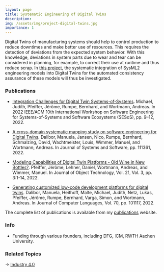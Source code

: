 ```yaml
---
layout: page
title: Systematic Engineering of Digital Twins
description: 
img: /assets/img/project-digital-twins.jpg
importance: 1
---
```


Digital Twins of manufacturing systems should help to control production to reduce downtimes and make better use of resources. This requires the detection of deviations from the expected system behavior. With this knowledge, deviations in system parts due to wear and tear can be considered in planning, for example, to correct their use at runtime and thus reduce scrap. In [this project](https://www.rwth-aachen.de/go/id/vuc/lidx/1), the systematic integration of SysML2 engineering models into Digital Twins for the automated consistency assurance of these models will thus be investigated.

### Publications

- [Integration Challenges for Digital Twin Systems-of-Systems](https://www.se-rwth.de/publications/Integration-Challenges-for-Digital-Twin-Systems-of-Systems.pdf). Michael, Judith, Pfeiffer, Jérôme, Rumpe, Bernhard, and Wortmann, Andreas. In 2022 IEEE/ACM 10th International Workshop on Software Engineering for Systems-of-Systems and Software Ecosystems (SESoS), pp. 9–12,  2022. 

- [A cross-domain systematic mapping study on software engineering for Digital Twins](https://awortmann.github.io/downloads/paper/A_Cross-Domain_Systematic_Mapping_Study_on_Software_Engineering_for_Digital_Twins.pdf). Dalibor, Manuela, Jansen, Nico, Rumpe, Bernhard, Schmalzing, David, Wachtmeister, Louis, Wimmer, Manuel, and Wortmann, Andreas. In Journal of Systems and Software, pp. 111361,  2022. 

-  [Modeling Capabilities of Digital Twin Platforms - Old Wine in New Bottles?](https://raw.githubusercontent.com/awortmann/awortmann.github.io/master/downloads/paper/Modeling_Capabilities_of_Digital_Twin_Platforms_-_Old_Wine_in_New_Bottles.pdf). Pfeiffer, Jérôme, Lehner, Daniel, Wortmann, Andreas, and Wimmer, Manuel. In Journal of Object Technology, Vol. 21, Vol. 3, pp. 3:1-14,  2022.

- [Generating customized low-code development platforms for digital twins](https://raw.githubusercontent.com/awortmann/awortmann.github.io/master/downloads/paper/Generating_Customized_Low-Code_Development_Platforms_for_Digital_Twins.pdf). Dalibor, Manuela, Heithoff, Malte, Michael, Judith, Netz, Lukas, Pfeiffer, Jérôme, Rumpe, Bernhard, Varga, Simon, and Wortmann, Andreas. In Journal of Computer Languages, Vol. 70, pp. 101117,  2022. 

The complete list of publications is available from my [publications](https://awortmann.github.io/publications/) website.

### Info

- Funding through various founders, including DFG, ICM, RWTH Aachen University. 

### Related Topics

→ [Industry 4.0](https://wortmann.ac/i40/)